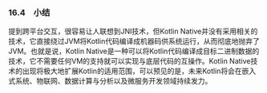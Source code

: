### 16.4　小结

提到跨平台交互，很容易让人联想到JNI技术，但Kotlin Native并没有采用相关的技术，它直接绕过JVM将Kotlin代码编译成机器码供系统运行，从而彻底地抛弃了JVM。也就是说，Kotlin Native是一种可以将Kotlin代码编译成目标二进制数据的技术，它不需要任何VM的支持就可以实现与底层代码的互操作。Kotlin Native技术的出现将极大地扩展Kotlin的适用范围，可以预见的是，未来Kotlin将会在嵌入式系统、物联网、数据计算与分析以及微服务开发领域持续发力。



